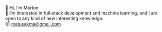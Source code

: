 👋 Hi, I’m Márton  
👀 I’m interested in full-stack development and machine learning, and I am open to any kind of new interesting knowledge.  
📫 matusekma@gmail.com

<!---
matusekma/matusekma is a ✨ special ✨ repository because its `README.md` (this file) appears on your GitHub profile.
You can click the Preview link to take a look at your changes.
--->
